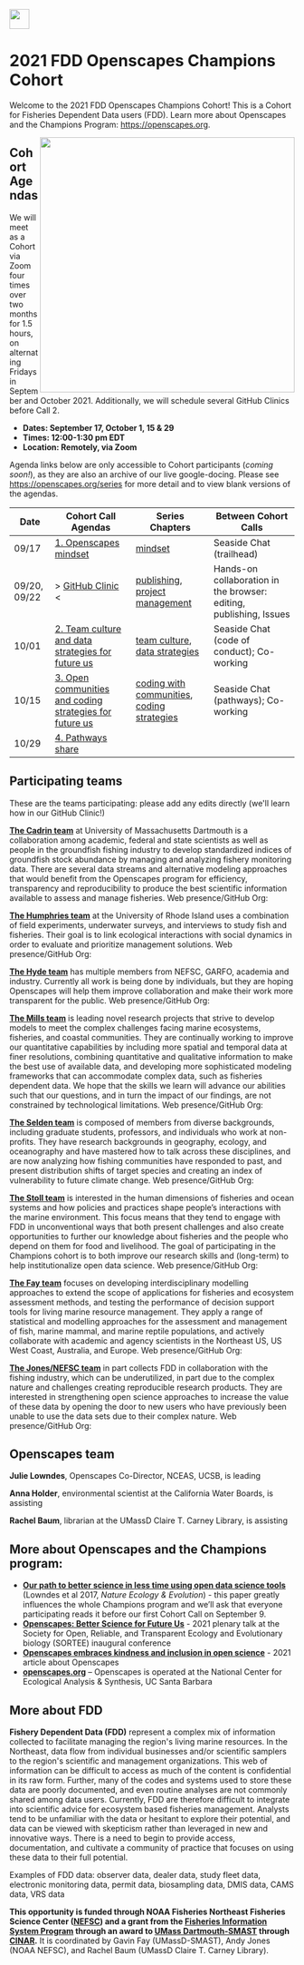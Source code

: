 <a align="left" href="https://github.com/Openscapes/2021-fdd"><img src="https://github.githubassets.com/images/modules/logos_page/GitHub-Mark.png" width="35px"></a>

# 2021 FDD Openscapes Champions Cohort

Welcome to the 2021 FDD Openscapes Champions Cohort! This is a Cohort for Fisheries Dependent Data users (FDD). Learn more about Openscapes and the Champions Program: <https://openscapes.org>. 

<img align="right" src="horst-champions-trailhead.png" width="450">  

## Cohort Agendas

We will meet as a Cohort via Zoom four times over two months for 1.5 hours, on alternating Fridays in September and October 2021. Additionally, we will schedule several GitHub Clinics before Call 2. 

- **Dates: September 17, October 1, 15 & 29**
- **Times: 12:00-1:30 pm EDT**
- **Location: Remotely, via Zoom**

Agenda links below are only accessible to Cohort participants (*coming soon!*), as they are also an archive of our live google-docing. Please see <https://openscapes.org/series> for more detail and to view blank versions of the agendas.

Date | Cohort Call Agendas          | Series Chapters |      Between Cohort Calls
----| ------------------|----------------------|--------------------------------
09/17 | [1. Openscapes mindset](https://docs.google.com/document/d/1degvJXpLuYBhpNfo0uaVElXUu2G20SIxYoN1hbhGPfI/edit?usp=sharing) | [mindset](#mindset) | Seaside Chat (trailhead)
09/20, 09/22 | > [GitHub Clinic](https://docs.google.com/document/d/16CZSVNZ4LvPiwkOthNRLIvh3NCnFlxsSv-6A3Kxl3kA/edit) <| [publishing](#github-pub), [project management](#github-issues) | Hands-on collaboration in the browser: editing, publishing, Issues
10/01 | [2. Team culture and data strategies for future us](https://docs.google.com/document/d/17uaZcE7iJSN15gVnrz6TYgEP4EmClHeCriceZH1ogKQ/edit?usp=sharing) | [team culture](#team-culture), [data strategies](#data-strategies) | Seaside Chat (code of conduct); Co-working
10/15 | [3. Open communities and coding strategies for future us](https://docs.google.com/document/d/11JeWBF1l71HI8XgE1dFf-FPlw6Ok6ynCevUmzrwaT_I/edit?usp=sharing) | [coding with communities](#communities), [coding strategies](#coding-strategies) | Seaside Chat (pathways); Co-working
10/29 | [4. Pathways share](https://docs.google.com/document/d/1b24OdbT_cXwbIGM2q4_oQNJ__3879llvdvh0XF3LzMA/edit?usp=sharing) |  | 

## Participating teams

These are the teams participating: please add any edits directly (we'll learn how in our GitHub Clinic!)

[**The Cadrin team**](https://www.umassd.edu/directory/scadrin/) at University of Massachusetts Dartmouth is a collaboration among academic, federal and state scientists as well as people in the groundfish fishing industry to develop standardized indices of groundfish stock abundance by managing and analyzing fishery monitoring data. There are several data streams and alternative modeling approaches that would benefit from the Openscapes program for efficiency, transparency and reproducibility to produce the best scientific information available to assess and manage fisheries.  Web presence/GitHub Org:

[**The Humphries team**](http://ahumphrieslab.com) at the University of Rhode Island uses a combination of field experiments, underwater surveys, and interviews to study fish and fisheries. Their goal is to link ecological interactions with social dynamics in order to evaluate and prioritize management solutions. Web presence/GitHub Org:

[**The Hyde team**](https://github.com/khyde) has multiple members from NEFSC, GARFO, academia and industry.  Currently all work is being done by individuals, but they are hoping Openscapes will help them improve collaboration and make their work more transparent for the public. Web presence/GitHub Org:

[**The Mills team**](https://www.gmri.org/our-approach/staff/kathy-mills/) is leading novel research projects that strive to develop models to meet the complex challenges facing marine ecosystems, fisheries, and coastal communities. They are continually working to improve our quantitative capabilities by including more spatial and temporal data at finer resolutions, combining quantitative and qualitative information to make the best use of available data, and developing more sophisticated modeling frameworks that can accommodate complex data, such as fisheries dependent data. We hope that the skills we learn will advance our abilities such that our questions, and in turn the impact of our findings, are not constrained by technological limitations. Web presence/GitHub Org:

[**The Selden team**](http://rebeccaselden.weebly.com/) is composed of members from diverse backgrounds, including graduate students, professors, and individuals who work at non-profits.  They have research backgrounds in geography, ecology, and oceanography and have mastered how to talk across these disciplines, and are now analyzing how fishing communities have responded to past, and present distribution shifts of target species and creating an index of vulnerability to future climate change. Web presence/GitHub Org:

[**The Stoll team**](https://joshua-stoll.com/) is interested in the human dimensions of fisheries and ocean systems and how policies and practices shape people’s interactions with the marine environment. This focus means that they tend to engage with FDD in unconventional ways that both present challenges and also create opportunities to further our knowledge about fisheries and the people who depend on them for food and livelihood. The goal of participating in the Champions cohort is to both improve our research skills and (long-term) to help institutionalize open data science. Web presence/GitHub Org:   

[**The Fay team**](http://www.smast.umassd.edu/lab_fay/) focuses on developing interdisciplinary modelling approaches to extend the scope of applications for fisheries and ecosystem assessment methods, and testing the performance of decision support tools for living marine resource management. They apply a range of statistical and modelling approaches for the assessment and management of fish, marine mammal, and marine reptile populations, and actively collaborate with academic and agency scientists in the Northeast US, US West Coast, Australia, and Europe. Web presence/GitHub Org:

[**The Jones/NEFSC team**](https://www.fisheries.noaa.gov/about/northeast-fisheries-science-center) in part collects FDD in collaboration with the fishing industry, which can be underutilized, in part due to the complex nature and challenges creating reproducible research products. They are interested in strengthening open science approaches to increase the value of these data by opening the door to new users who have previously been unable to use the data sets due to their complex nature. Web presence/GitHub Org:

## Openscapes team

**Julie Lowndes**, Openscapes Co-Director, NCEAS, UCSB, is leading

**Anna Holder**, environmental scientist at the California Water Boards, is assisting

**Rachel Baum**, librarian at the UMassD Claire T. Carney Library, is assisting


## More about Openscapes and the Champions program:

* **[Our path to better science in less time using open data science tools](https://www.nature.com/articles/s41559-017-0160)** (Lowndes et al 2017, _Nature Ecology & Evolution_) - this paper greatly influences the whole Champions program and we’ll ask that everyone participating reads it before our first Cohort Call on September 9. 
* **[Openscapes: Better Science for Future Us](https://docs.google.com/presentation/d/1HGw4P095-lblHiGQHXYidHiVysjrPxuojxTxKtE13vk/edit#slide=id.ge2b7c2f974_0_2017)** - 2021 plenary talk at the Society for Open, Reliable, and Transparent Ecology and Evolutionary biology (SORTEE) inaugural conference 
* **[Openscapes embraces kindness and inclusion in open science](https://sparcopen.org/impact-story/openscapes-embraces-kindness-and-inclusion-of-open-science/)** - 2021 article about Openscapes
* **[openscapes.org](https://openscapes.org/)** – Openscapes is operated at the National Center for Ecological Analysis & Synthesis, UC Santa Barbara

## More about FDD

**Fishery Dependent Data (FDD)** represent a complex mix of information collected to facilitate managing the region's living marine resources. In the Northeast, data flow from individual businesses and/or scientific samplers to the region's scientific and management organizations. This web of information can be difficult to access as much of the content is confidential in its raw form. Further, many of the codes and systems used to store these data are poorly documented, and even routine analyses are not commonly shared among data users. Currently, FDD are therefore difficult to integrate into scientific advice for ecosystem based fisheries management. Analysts tend to be unfamiliar with the data or hesitant to explore their potential, and data can be viewed with skepticism rather than leveraged in new and innovative ways. There is a need to begin to provide access, documentation, and cultivate a community of practice that focuses on using these data to their full potential. 

Examples of FDD data: observer data, dealer data, study fleet data, electronic monitoring data, permit data, biosampling data, DMIS data, CAMS data, VRS data

**This opportunity is funded through NOAA Fisheries Northeast Fisheries Science Center ([NEFSC](https://www.fisheries.noaa.gov/about/northeast-fisheries-science-center)) and a grant from the [Fisheries Information System Program](https://www.fisheries.noaa.gov/national/commercial-fishing/fisheries-information-system-program) through an award to [UMass Dartmouth-SMAST](https://www.umassd.edu/smast/) through [CINAR](http://www.cinar.org/).** It is coordinated by Gavin Fay (UMassD-SMAST), Andy Jones (NOAA NEFSC), and Rachel Baum (UMassD Claire T. Carney Library).
